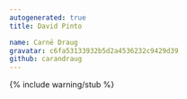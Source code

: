 ```yaml
---
autogenerated: true
title: David Pinto

name: Carnë Draug
gravatar: c6fa53133932b5d2a4536232c9429d39
github: carandraug
---
```

{% include warning/stub %}

